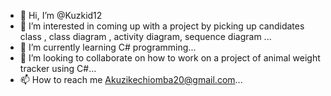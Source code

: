 - 👋 Hi, I’m @Kuzkid12
- 👀 I’m interested in coming up with a project by picking up candidates class , class diagram , activity diagram, sequence diagram
...
- 🌱 I’m currently learning C# programming...
- 💞️ I’m looking to collaborate on how to work on a project of animal weight tracker using C#...
- 📫 How to reach me Akuzikechiomba20@gmail.com...

<!---
Kuzkid12/Kuzkid12 is a ✨ special ✨ repository because its `README.md` (this file) appears on your GitHub profile.
You can click the Preview link to take a look at your changes.
--->
